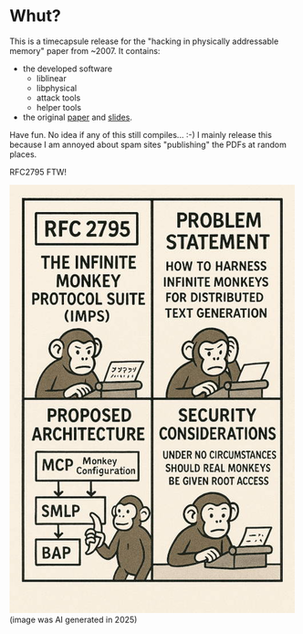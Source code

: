 Whut?
=====

This is a timecapsule release for the "hacking in physically addressable memory" paper from ~2007.
It contains:

- the developed software
  - liblinear
  - libphysical 
  - attack tools
  - helper tools
- the original
  <a href="https://raw.githubusercontent.com/dpiegdon/SEAT1394/refs/heads/main/paper.pdf">paper</a>
  and
  <a href="https://raw.githubusercontent.com/dpiegdon/SEAT1394/refs/heads/main/folien.pdf">slides</a>.

Have fun. No idea if any of this still compiles... :-)
I mainly release this because I am annoyed about spam sites "publishing" the PDFs at random places.

RFC2795 FTW!

<img src="https://raw.githubusercontent.com/dpiegdon/SEAT1394/refs/heads/main/RFC2795.jpg"/>
(image was AI generated in 2025)
